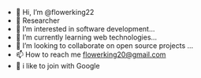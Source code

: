 - 👋 Hi, I’m @flowerking22
- 🤾 Researcher
- 👀 I’m interested in software development...
- 🌱 I’m currently learning web technologies...
- 💞️ I’m looking to collaborate on open source projects ...
- 📫 How to reach me flowerking20@gmail.com
- 🦁 i like to join  with Google


<!---
flowerking30/flowerking30 is a ✨ special ✨ repository because its `README.md` (this file) appears on your GitHub profile.
You can click the Preview link to take a look at your changes.
--->
